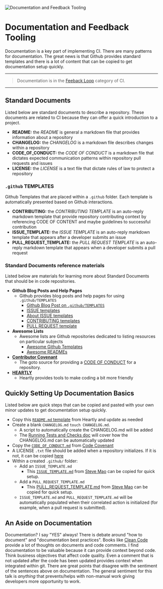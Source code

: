 ![Documentation and Feedback Tooling](https://jeffry.in/assets/developer-ci-benefits/06-doc-tooling.svg?1)

# Documentation and Feedback Tooling

Documentation is a key part of implementing CI. There are many patterns for documentation. The great news is that Github provides standard templates and there is a lot of content that can be copied to get documentation setup quickly.

---

> Documentation is in the [Feeback Loop](02-what-is-ci.md) category of CI.

---

## Standard Documents

Listed below are standard documents to describe a repository. These documents are related to CI because they can offer a quick introduction to a project.

- **README:** the _README_ is general a markdown file that provides information about a repository
- **CHANGELOG:** the _CHANGELOG_ is a markdown file describes changes within a repository
- **CODE_OF_CONDUCT:** the _CODE OF CONDUCT_ is a markdown file that dictates expected communication patterns within repository pull requests and issues
- **LICENSE:** the _LICENSE_ is a text file that dictate rules of law to protect a repository

### `.github` TEMPLATES

Github Templates that are placed within a `.github` folder.
Each template is automatically presented based on Github interactions.

- **CONTRIBUTING:** the _CONTRIBUTING TEMPLATE_ is an auto-reply markdown template that provide repository contributing context by referencing CODE OF CONTENT and maybe guidelines to successful contribution
- **ISSUE_TEMPLATE:** the _ISSUE TEMPLATE_ is an auto-reply markdown template that appears after a developer submits an issue
- **PULL_REQUEST_TEMPLATE:** the _PULL REQUEST TEMPLATE_ is an auto-reply markdown template that appears when a developer submits a pull request

### Standard Documents reference materials

Listed below are materials for learning more about Standard Documents that should be in code repositories.

- **Github Blog Posts and Help Pages**
  - Github provides blog posts and help pages for using `.github/TEMPLATES`
    - [Github Blog Post on `.github/TEMPLATES`](https://blog.github.com/2016-02-17-issue-and-pull-request-templates/)
    - [ISSUE templates](https://help.github.com/articles/manually-creating-a-single-issue-template-for-your-repository/)
    - [About ISSUE templates](https://help.github.com/articles/about-issue-and-pull-request-templates/)
    - [CONTRIBUTING templates](https://help.github.com/articles/setting-guidelines-for-repository-contributors/)
    - [PULL REQUEST template](https://help.github.com/articles/creating-a-pull-request-template-for-your-repository/)
- **Awesome Lists**
  - Awesome lists are Github repositories dedicated to listing resources on particular subjects
    - [Awesome Github Templates](https://github.com/devspace/awesome-github-templates)
    - [Awesome READMEs](https://github.com/matiassingers/awesome-readme)
- **[Contributor Covenant](https://www.contributor-covenant.org/)**
  - The goto source for providing a [CODE OF CONDUCT](https://www.contributor-covenant.org/version/1/4/code-of-conduct.md) for a repository.
- **[HEARTLY](https://github.com/heartly)**
  - Heartly provides tools to make coding a bit more friendly

## Quickly Setting Up Documentation Basics

Listed below are quick steps that can be copied and pasted with your own minor updates to get documentation setup quickly.

- Copy this [`README.md` template](https://raw.githubusercontent.com/heartly/heartly-readme-boilerplate/master/files/DEFAULT_README.md) from Heartly and update as needed
- Create a blank `CHANGELOG.md` `touch CHANGELOG.md`.
  - A script to automatically create the CHANGELOG.md will be added
  - The [Running Tests and Checks doc](10-running-tests-and-checks.md) will cover how the CHANGELOG.md can be automatically updated
- Copy the [`CODE_OF_CONDUCT.md`](https://www.contributor-covenant.org/version/1/4/code-of-conduct.md) from [Code Covenant](https://www.contributor-covenant.org/version/1/4/code-of-conduct)
- A LICENSE `.txt` file should be added when a repository initializes. If it is not, it can be copied [here](https://opensource.org/licenses/MIT)
- Within a created `.github/` folder:
  - Add an `ISSUE_TEMPLATE.md`
    - This [`ISSUE_TEMPLATE.md`](https://raw.githubusercontent.com/stevemao/github-issue-templates/master/simple/ISSUE_TEMPLATE.md) from [Steve Mao](https://github.com/stevemao) can be copied for quick setup.
  - Add a `PULL_REQUEST_TEMPLATE.md`
    - This [PULL_REQUEST_TEMPLATE.md](https://raw.githubusercontent.com/stevemao/github-issue-templates/master/simple/PULL_REQUEST_TEMPLATE.md) from [Steve Mao](https://github.com/stevemao) can be copied for quick setup.
  - `ISSUE_TEMPLATE.md` and `PULL_REQUEST_TEMPLATE.md` will be automatically populated when their correlated action is initialized (for example, when a pull request is submitted).

## An Aside on Documentation

Documentation? I say "YES" always! There is debate around "how to document" and "documentation best practices". Books like [Clean Code](https://www.amazon.com/Clean-Code-Handbook-Software-Craftsmanship/dp/0132350882) provide a lot of thoughts on documents and code comments. I find documentation to be valuable because it can provide context beyond code. Think business objectives that affect code quality. Even a comment that is not updated after the code has been updated provides context when integrated within git. There are great points that disagree with the sentiment of the sentences above on documentation. The general sentiment for this talk is _anything_ that prevents/helps with non-manual work giving developers more opportunity to work.
